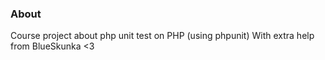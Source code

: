 ### About

Course project about php unit test on PHP (using phpunit)
With extra help from BlueSkunka <3
